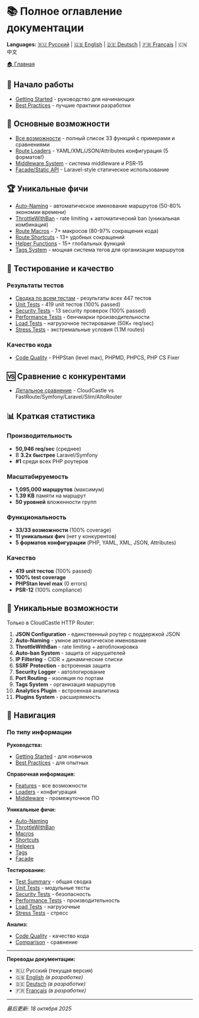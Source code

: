 # 📚 Полное оглавление документации

**Languages:** [🇷🇺 Русский](../ru/_table-of-contents.md) | [🇬🇧 English](../en/_table-of-contents.md) | [🇩🇪 Deutsch](../de/_table-of-contents.md) | [🇫🇷 Français](../fr/_table-of-contents.md) | 🇨🇳 中文

[🏠 Главная](README.md)

## 🚀 Начало работы

- [Getting Started](getting-started.md) - руководство для начинающих
- [Best Practices](best-practices.md) - лучшие практики разработки

## 📖 Основные возможности

- [Все возможности](features.md) - полный список 33 функций с примерами и сравнениями
- [Route Loaders](loaders.md) - YAML/XML/JSON/Attributes конфигурация (5 форматов!)
- [Middleware System](middleware.md) - система middleware и PSR-15
- [Facade/Static API](facade.md) - Laravel-style статическое использование

## 🏆 Уникальные фичи

- [Auto-Naming](auto-naming.md) - автоматическое именование маршрутов (50-80% экономии времени)
- [ThrottleWithBan](throttle-with-ban.md) - rate limiting + автоматический ban (уникальная комбинация)
- [Route Macros](macros.md) - 7+ макросов (80-97% сокращения кода)
- [Route Shortcuts](shortcuts.md) - 13+ удобных сокращений
- [Helper Functions](helpers.md) - 15+ глобальных функций
- [Tags System](tags.md) - мощная система тегов для организации маршрутов

## 🧪 Тестирование и качество

### Результаты тестов

- [Сводка по всем тестам](test-summary.md) - результаты всех 447 тестов
- [Unit Tests](unit-tests.md) - 419 unit тестов (100% passed)
- [Security Tests](security-tests.md) - 13 security проверок (100% passed)
- [Performance Tests](performance-tests.md) - бенчмарки производительности
- [Load Tests](load-tests.md) - нагрузочное тестирование (50K+ req/sec)
- [Stress Tests](stress-tests.md) - экстремальные условия (1.1M routes)

### Качество кода

- [Code Quality](code-quality.md) - PHPStan (level max), PHPMD, PHPCS, PHP CS Fixer

## 🆚 Сравнение с конкурентами

- [Детальное сравнение](comparison-detailed.md) - CloudCastle vs FastRoute/Symfony/Laravel/Slim/AltoRouter

## 📊 Краткая статистика

### Производительность
- **50,946 req/sec** (среднее)
- В **3.2x быстрее** Laravel/Symfony
- **#1** среди всех PHP роутеров

### Масштабируемость
- **1,095,000 маршрутов** (максимум)
- **1.39 KB** памяти на маршрут
- **50 уровней** вложенности групп

### Функциональность
- **33/33 возможности** (100% coverage)
- **11 уникальных фич** (нет у конкурентов)
- **5 форматов конфигурации** (PHP, YAML, XML, JSON, Attributes)

### Качество
- **419 unit тестов** (100% passed)
- **100% test coverage**
- **PHPStan level max** (0 errors)
- **PSR-12** (100% compliance)

## 🎯 Уникальные возможности

Только в CloudCastle HTTP Router:

1. **JSON Configuration** - единственный роутер с поддержкой JSON
2. **Auto-Naming** - умное автоматическое именование
3. **ThrottleWithBan** - rate limiting + автоблокировка
4. **Auto-ban System** - защита от нарушителей
5. **IP Filtering** - CIDR + динамические списки
6. **SSRF Protection** - встроенная защита
7. **Security Logger** - автологирование
8. **Port Routing** - изоляция по портам
9. **Tags System** - организация маршрутов
10. **Analytics Plugin** - встроенная аналитика
11. **Plugins System** - расширяемость

## 🔗 Навигация

### По типу информации

**Руководства:**
- [Getting Started](getting-started.md) - для новичков
- [Best Practices](best-practices.md) - для опытных

**Справочная информация:**
- [Features](features.md) - все возможности
- [Loaders](loaders.md) - конфигурация
- [Middleware](middleware.md) - промежуточное ПО

**Уникальные фичи:**
- [Auto-Naming](auto-naming.md)
- [ThrottleWithBan](throttle-with-ban.md)
- [Macros](macros.md)
- [Shortcuts](shortcuts.md)
- [Helpers](helpers.md)
- [Tags](tags.md)
- [Facade](facade.md)

**Тестирование:**
- [Test Summary](test-summary.md) - общая сводка
- [Unit Tests](unit-tests.md) - модульные тесты
- [Security Tests](security-tests.md) - безопасность
- [Performance Tests](performance-tests.md) - производительность
- [Load Tests](load-tests.md) - нагрузочные
- [Stress Tests](stress-tests.md) - стресс

**Анализ:**
- [Code Quality](code-quality.md) - качество кода
- [Comparison](comparison-detailed.md) - сравнение

---

**Переводы документации:**
- 🇷🇺 Русский (текущая версия)
- 🇬🇧 [English](../en/README.md) *(в разработке)*
- 🇩🇪 [Deutsch](../de/README.md) *(в разработке)*
- 🇫🇷 [Français](../fr/README.md) *(в разработке)*

---

*最后更新: 18 октября 2025*

